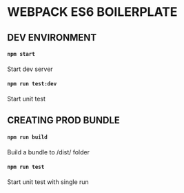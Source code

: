 # WEBPACK ES6 BOILERPLATE

## DEV ENVIRONMENT

#### `npm start`

Start dev server

#### `npm run test:dev`

Start unit test



## CREATING PROD BUNDLE

#### `npm run build`

Build a bundle to /dist/ folder

#### `npm run test`

Start unit test with single run